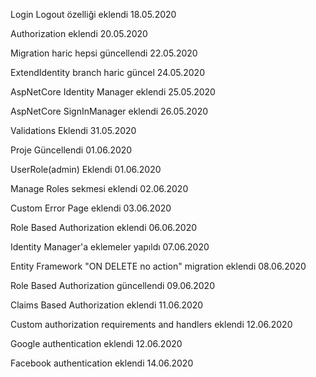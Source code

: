 Login Logout özelliği eklendi 18.05.2020

Authorization eklendi 20.05.2020

Migration haric hepsi güncellendi 22.05.2020
 
ExtendIdentity branch haric güncel 24.05.2020

AspNetCore Identity Manager eklendi 25.05.2020

AspNetCore SignInManager eklendi 26.05.2020

Validations Eklendi 31.05.2020
 
Proje Güncellendi 01.06.2020
 
UserRole(admin) Eklendi 01.06.2020 

Manage Roles sekmesi eklendi 02.06.2020

Custom Error Page eklendi 03.06.2020

Role Based Authorization eklendi 06.06.2020

Identity Manager'a eklemeler yapıldı 07.06.2020

Entity Framework "ON DELETE no action" migration eklendi 08.06.2020
 
Role Based Authorization güncellendi 09.06.2020
 
Claims Based Authorization eklendi 11.06.2020

Custom authorization requirements and handlers eklendi 12.06.2020

Google authentication eklendi 12.06.2020

Facebook authentication eklendi 14.06.2020



